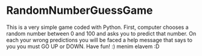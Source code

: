 # RandomNumberGuessGame
This is a very simple game coded with Python. First, computer chooses a random number between 0 and 100 and asks you to predict that number. On each your wrong predictions you will be faced a help message that says to you you must GO UP or DOWN. Have fun!  :)
menim elavem :D
